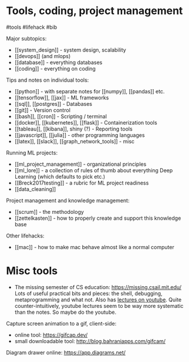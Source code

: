 # Tools, coding, project management

#tools #lifehack #bib

Major subtopics:
* [[system_design]] - system design, scalability
* [[devops]] (and mlops)
* [[database]] - everything databases
* [[coding]] - everything on coding

Tips and notes on individual tools:
* [[python]] - with separate notes for [[numpy]], [[pandas]] etc.
* [[tensorflow]], [[jax]] - ML frameworks
* [[sql]], [[postgres]] - Databases
* [[git]] - Version control
* [[bash]], [[cron]] - Scripting / terminal
* [[docker]], [[kubernetes]], [[flask]] - Containerization tools
* [[tableau]], [[kibana]], shiny (?) - Reporting tools
* [[javascript]], [[julia]] - other programming languages
* [[latex]], [[slack]], [[graph_network_tools]] - misc

Running ML projects:
* [[ml_project_management]] - organizational principles
* [[ml_lore]] - a collection of rules of thumb about everything Deep Learning (which defaults to pick etc.)
* [[Breck2017testing]] - a rubric for ML project readiness
* [[data_cleaning]]

Project management and knowledge management:
* [[scrum]] - the methodology
* [[zettelkasten]] - how to properly create and support this knowledge base

Other lifehacks:
* [[mac]] - how to make mac behave almost like a normal computer

# Misc tools

* The missing semester of CS education: https://missing.csail.mit.edu/
Lots of useful practical bits and pieces: the shell, debugging, metaprogramming and what not. Also has [lectures on youtube](https://www.youtube.com/playlist?list=PLyzOVJj3bHQuloKGG59rS43e29ro7I57J). Quite counter-intuitively, youtube lectures seem to be way more systematic than the notes. So maybe do the youtube.

Capture screen animation to a gif, client-side:
* online tool: https://gifcap.dev/	
* small downloadable tool: http://blog.bahraniapps.com/gifcam/

Diagram drawer online: https://app.diagrams.net/